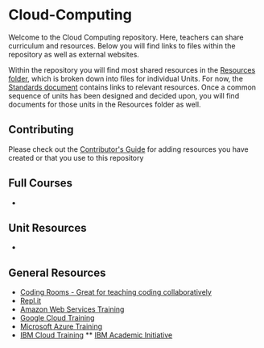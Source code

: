 # Cloud-Computing

Welcome to the Cloud Computing repository. Here, teachers can share curriculum and resources. Below you will find links to files within the repository as well as external websites. 

Within the repository you will find most shared resources in the [Resources folder](./Resources/), which is broken down into files for individual Units. For now, the [Standards document](./Resources/STANDARDS.md) contains links to relevant resources. Once a common sequence of units has been designed and decided upon, you will find documents for those units in the Resources folder as well.

## Contributing ##
Please check out the [Contributor's Guide](./CONTRIBUTING.md) for adding resources you have created or that you use to this repository

## Full Courses ##
*

## Unit Resources ##
* 


## General Resources ##
* [Coding Rooms - Great for teaching coding collaboratively](https://codingrooms.com)
* [Repl.it](https://replit.com/)
* [Amazon Web Services Training](https://aws.amazon.com/training/)
* [Google Cloud Training](https://cloud.google.com/training)
* [Microsoft Azure Training](https://docs.microsoft.com/en-us/learn/azure/)
* [IBM Cloud Training](https://www.ibm.com/training/cloud)
** [IBM Academic Initiative](https://www.ibm.com/academic/home)
